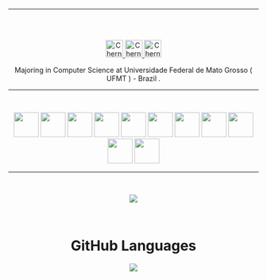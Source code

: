 <hr>
<br>
<p align="center">
<br/>
<a href="https://www.linkedin.com/in/benjamim-francisco-73a82613b/">
  <img alt="ChernoBen's LinkdeIN" width="35px" src="https://image.flaticon.com/icons/svg/2111/2111465.svg" />
</a>
<a href="https://www.instagram.com/chernobenj/">
  <img alt="ChernoBen's Instagram" width="35px" src="https://image.flaticon.com/icons/svg/2111/2111421.svg" />
</a>
<a href="https://open.spotify.com/user/vpgpwovbo3g46kxut0vlxfk4x">
  <img alt="ChernoBen's Spotify" width="35px" src="https://image.flaticon.com/icons/svg/2111/2111627.svg" />
</a>
</p>
<p align="center">
Majoring in Computer Science at Universidade Federal de Mato Grosso ( UFMT ) - Brazil .
</p>
<hr>
<br>
<p align="center">
  <code><img height="50" src="https://img.icons8.com/windows/64/000000/nodejs.png"></code>
  <code><img height="50" src="https://img.icons8.com/color/48/000000/mongodb.png"></code>
  <code><img height="50" src="https://img.icons8.com/color/48/000000/docker.png"></code>
  <code><img height="50" src="https://img.icons8.com/color/48/000000/golang.png"></code>
  <code><img height="50" src="https://img.icons8.com/color/48/000000/travis-ci.png"></code>
  <code><img height="50" src="https://image.flaticon.com/icons/png/512/2085/2085061.png"></code>
  <code><img height="50" src="https://image.flaticon.com/icons/svg/2535/2535543.svg"></code>
  <code><img height="50" src="https://img.icons8.com/ios/50/000000/django.png"></code>
  <code><img height="50" src="https://img.icons8.com/color/48/000000/postgreesql.png"></code>
  <code><img height="50" src="https://image.flaticon.com/icons/svg/752/752605.svg"></code>
  <code><img height="50" src="https://image.flaticon.com/icons/svg/1680/1680899.svg"></code>
</p>
<hr>
<br>
<p align="center">
<img align="center" src="https://github-readme-stats.vercel.app/api?username=ChernoBen&show_icons=true&hide_border=true">
</p>
<br>
<p align="center">
  <h1 align="center">GitHub Languages</h1>
</p>
<p align="center"><img align="center" src="https://github-readme-stats.vercel.app/api/top-langs/?username=ChernoBen&layout=compact&hide=html" /></p>
<br>

